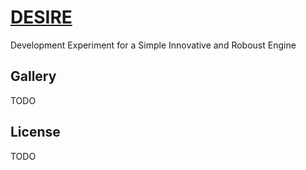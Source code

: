 [DESIRE](https://github.com/nyaki-HUN/DESIRE)
=================================================================================================================

Development Experiment for a Simple Innovative and Roboust Engine

Gallery
-------
TODO

License
-------
TODO
